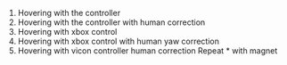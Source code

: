 1) Hovering with the controller
1) Hovering with the controller with human correction
2) Hovering with xbox control 
2) Hovering with xbox control with human yaw correction
3) Hovering with vicon controller human correction
Repeat * with magnet
